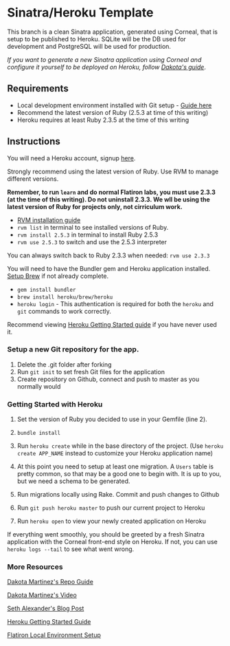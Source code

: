 # Sinatra/Heroku Template

This branch is a clean Sinatra application, generated using Corneal, that is setup to be published to Heroku. SQLite will be the DB used for development and PostgreSQL will be used for production.

*If you want to generate a new Sinatra application using Corneal and configure it yourself to be deployed on Heroku, follow [Dakota's guide](https://github.com/DakotaLMartinez/sinatra-heroku-demo)*.

## Requirements

* Local development environment installed with Git setup - [Guide here](http://help.learn.co/technical-support/local-environment/mac-osx-manual-environment-set-up)
* Recommend the latest version of Ruby (2.5.3 at time of this writing)
* Heroku requires at least Ruby 2.3.5 at the time of this writing

## Instructions

You will need a Heroku account, signup [here](https://signup.heroku.com/dc).

Strongly recommend using the latest version of Ruby. Use RVM to manage different versions.

**Remember, to run `learn` and do normal Flatiron labs, you must use 2.3.3 (at the time of this writing). Do not uninstall 2.3.3. We wll be using the latest version of Ruby for projects only, not cirriculum work.**

* [RVM installation guide](http://rvm.io/rvm/install)
* `rvm list` in terminal to see installed versions of Ruby.
* `rvm install 2.5.3` in terminal to install Ruby 2.5.3
* `rvm use 2.5.3` to switch and use the 2.5.3 interpreter

You can always switch back to Ruby 2.3.3 when needed: `rvm use 2.3.3`

You will need to have the Bundler gem and Heroku application installed. [Setup Brew](https://docs.brew.sh/Installation) if not already complete.

* `gem install bundler`
* `brew install heroku/brew/heroku`
* `heroku login` - This authentication is required for both the `heroku` and `git` commands to work correctly.

Recommend viewing [Heroku Getting Started guide](https://devcenter.heroku.com/articles/getting-started-with-ruby) if you have never used it.

### Setup a new Git repository for the app.
1. Delete the .git folder after forking
2. Run `git init` to set fresh Git files for the application
3. Create repository on Github, connect and push to master as you normally would

### Getting Started with Heroku

1. Set the version of Ruby you decided to use in your Gemfile (line 2).

2. `bundle install`

3. Run `heroku create` while in the base directory of the project. (Use `heroku create APP_NAME` instead to customize your Heroku application name)

4. At this point you need to setup at least one migration. A `Users` table is pretty common, so that may be a good one to begin with. It is up to you, but we need a schema to be generated.

5. Run migrations locally using Rake. Commit and push changes to Github

6. Run `git push heroku master` to push our current project to Heroku

7. Run `heroku open` to view your newly created application on Heroku

If everything went smoothly, you should be greeted by a fresh Sinatra application with the Corneal front-end style on Heroku. If not, you can use `heroku logs --tail` to see what went wrong.

### More Resources

[Dakota Martinez's Repo Guide](https://github.com/DakotaLMartinez/sinatra-heroku-demo)

[Dakota Martinez's Video](https://www.youtube.com/watch?v=UszqKE4pJKQ)

[Seth Alexander's Blog Post](https://itzsaga.github.io/post/day-051/)

[Heroku Getting Started Guide](https://devcenter.heroku.com/articles/getting-started-with-ruby)

[Flatiron Local Environment Setup](http://help.learn.co/technical-support/local-environment/mac-osx-manual-environment-set-up)
